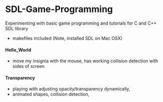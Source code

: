 # SDL-Game-Programming
 Experimenting with basic game programming and tutorials for C and C++ SDL library
 - makefiles included (Note, installed SDL on Mac OSX)

#### Hello_World
  - move my insignia with the mouse, has working collision detection with sides of screen
 
#### Transparency
  - playing with adjusting opacity/transparency dynamically,
  - animated shapes, collision detection, 
  
